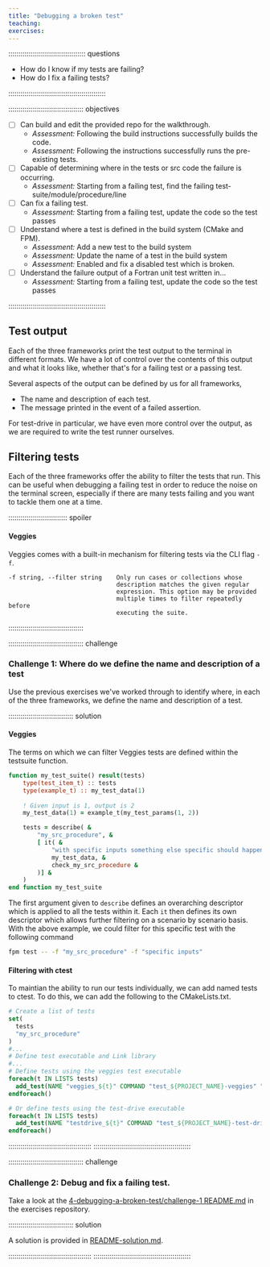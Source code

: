 ```yaml
---
title: "Debugging a broken test"
teaching:
exercises:
---
```


:::::::::::::::::::::::::::::::::::::: questions 

- How do I know if my tests are failing?
- How do I fix a failing tests?

::::::::::::::::::::::::::::::::::::::::::::::::

::::::::::::::::::::::::::::::::::::: objectives

- [ ] Can build and edit the provided repo for the walkthrough.
    - *Assessment:* Following the build instructions successfully builds the code.
    - *Assessment:* Following the instructions successfully runs the pre-existing tests.
- [ ] Capable of determining where in the tests or src code the failure is occurring.
    - *Assessment:* Starting from a failing test, find the failing test-suite/module/procedure/line
- [ ] Can fix a failing test.
    - *Assessment:* Starting from a failing test, update the code so the test passes
- [ ] Understand where a test is defined in the build system (CMake and FPM).
    - *Assessment:* Add a new test to the build system
    - *Assessment:* Update the name of a test in the build system
    - *Assessment:* Enabled and fix a disabled test which is broken.
- [ ] Understand the failure output of a Fortran unit test written in...
    - *Assessment:* Starting from a failing test, update the code so the test passes

::::::::::::::::::::::::::::::::::::::::::::::::

## Test output

Each of the three frameworks print the test output to the terminal in different formats.
We have a lot of control over the contents of this output and what it looks like, whether
that's for a failing test or a passing test.

Several aspects of the output can be defined by us for all frameworks,

- The name and description of each test.
- The message printed in the event of a failed assertion.

For test-drive in particular, we have even more control over the output, as we are
required to write the test runner ourselves.

## Filtering tests

Each of the three frameworks offer the ability to filter the tests that run. This can
be useful when debugging a failing test in order to reduce the noise on the terminal
screen, especially if there are many tests failing and you want to tackle them one at
a time.

::::::::::::::::::::::::::::: spoiler
#### Veggies

Veggies comes with a built-in mechanism for filtering tests via the CLI flag `-f`.

```
-f string, --filter string    Only run cases or collections whose
                              description matches the given regular
                              expression. This option may be provided
                              multiple times to filter repeatedly before
                              executing the suite.
```

:::::::::::::::::::::::::::::::::::::

::::::::::::::::::::::::::::::::::::: challenge

### Challenge 1: Where do we define the name and description of a test

Use the previous exercises we've worked through to identify where, in each of the
three frameworks, we define the name and description of a test.

:::::::::::::::::::::::::::::::: solution

#### Veggies

The terms on which we can filter Veggies tests are defined within the testsuite function.

```F90
function my_test_suite() result(tests)
    type(test_item_t) :: tests
    type(example_t) :: my_test_data(1)
    
    ! Given input is 1, output is 2
    my_test_data(1) = example_t(my_test_params(1, 2))

    tests = describe( &
        "my_src_procedure", &
        [ it( &
            "with specific inputs something else specific should happen", &
            my_test_data, &
            check_my_src_procedure &
        )] &
    )
end function my_test_suite
```

The first argument given to `describe` defines an overarching descriptor which is
applied to all the tests within it. Each `it` then defines its own descriptor which
allows further filtering on a scenario by scenario basis. With the above example,
we could filter for this specific test with the following command

```sh
fpm test -- -f "my_src_procedure" -f "specific inputs"
```

#### Filtering with ctest

To maintian the ability to run our tests individually, we can add named tests to
ctest. To do this, we can add the following to the CMakeLists.txt.

```cmake
# Create a list of tests
set(
  tests
  "my_src_procedure"
)
#...
# Define test executable and Link library 
#...
# Define tests using the veggies test executable
foreach(t IN LISTS tests)
  add_test(NAME "veggies_${t}" COMMAND "test_${PROJECT_NAME}-veggies" "-f" "${t}")
endforeach()

# Or define tests using the test-drive executable
foreach(t IN LISTS tests)
  add_test(NAME "testdrive_${t}" COMMAND "test_${PROJECT_NAME}-test-drive" "${t}" WORKING_DIRECTORY "${CMAKE_SOURCE_DIR}")
endforeach()
```

:::::::::::::::::::::::::::::::::::::::::
::::::::::::::::::::::::::::::::::::::::::::::::

::::::::::::::::::::::::::::::::::::: challenge

### Challenge 2: Debug and fix a failing test.

Take a look at the [4-debugging-a-broken-test/challenge-1 README.md](https://github.com/UCL-ARC/fortran-unit-testing-exercises/episodes/4-debugging-a-broken-test/challenge-1/README.md) in the exercises repository.

:::::::::::::::::::::::::::::::: solution

A solution is provided in [README-solution.md](https://github.com/UCL-ARC/fortran-unit-testing-exercises/episodes/4-debugging-a-broken-test/challenge-1/README-solution.md).

:::::::::::::::::::::::::::::::::::::::::
::::::::::::::::::::::::::::::::::::::::::::::::
